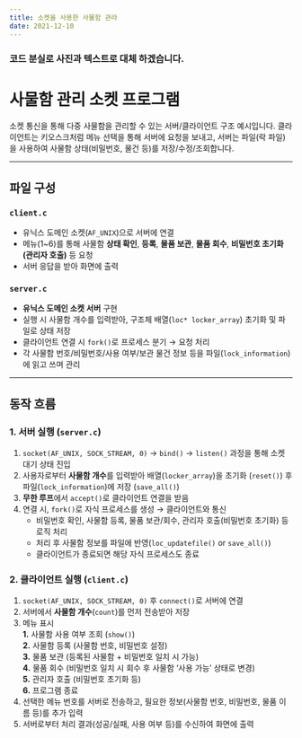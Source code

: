 ```yaml
---
title: 소켓을 사용한 사물함 관라
date: 2021-12-10
---
```


### 코드 분실로 사진과 텍스트로 대체 하겠습니다.

# 사물함 관리 소켓 프로그램
소켓 통신을 통해 다중 사물함을 관리할 수 있는 서버/클라이언트 구조 예시입니다.
클라이언트는 키오스크처럼 메뉴 선택을 통해 서버에 요청을 보내고, 서버는 파일(락 파일)을 사용하여 사물함 상태(비밀번호, 물건 등)를 저장/수정/조회합니다.

---

## 파일 구성

### `client.c`
- 유닉스 도메인 소켓(`AF_UNIX`)으로 서버에 연결
- 메뉴(1~6)를 통해 사물함 **상태 확인**, **등록**, **물품 보관**, **물품 회수**, **비밀번호 초기화(관리자 호출)** 등 요청
- 서버 응답을 받아 화면에 출력

### `server.c`
- **유닉스 도메인 소켓 서버** 구현
- 실행 시 사물함 개수를 입력받아, 구조체 배열(`loc* locker_array`) 초기화 및 파일로 상태 저장
- 클라이언트 연결 시 `fork()`로 프로세스 분기 → 요청 처리
- 각 사물함 번호/비밀번호/사용 여부/보관 물건 정보 등을 파일(`lock_information`)에 읽고 쓰며 관리

---

## 동작 흐름

### 1. 서버 실행 (`server.c`)
1. `socket(AF_UNIX, SOCK_STREAM, 0)` → `bind()` → `listen()` 과정을 통해 소켓 대기 상태 진입
2. 사용자로부터 **사물함 개수**를 입력받아 배열(`locker_array`)을 초기화 (`reset()`) 후 파일(`lock_information`)에 저장 (`save_all()`)
3. **무한 루프**에서 `accept()`로 클라이언트 연결을 받음
4. 연결 시, `fork()`로 자식 프로세스를 생성 → 클라이언트와 통신
   - 비밀번호 확인, 사물함 등록, 물품 보관/회수, 관리자 호출(비밀번호 초기화) 등 로직 처리
   - 처리 후 사물함 정보를 파일에 반영(`loc_updatefile()` or `save_all()`)
   - 클라이언트가 종료되면 해당 자식 프로세스도 종료

### 2. 클라이언트 실행 (`client.c`)
1. `socket(AF_UNIX, SOCK_STREAM, 0)` 후 `connect()`로 서버에 연결
2. 서버에서 **사물함 개수**(`count`)를 먼저 전송받아 저장
3. 메뉴 표시  
   **1.** 사물함 사용 여부 조회 (`show()`)  
   **2.** 사물함 등록 (사물함 번호, 비밀번호 설정)  
   **3.** 물품 보관 (등록된 사물함 + 비밀번호 일치 시 가능)  
   **4.** 물품 회수 (비밀번호 일치 시 회수 후 사물함 ‘사용 가능’ 상태로 변경)  
   **5.** 관리자 호출 (비밀번호 초기화 등)  
   **6.** 프로그램 종료  
4. 선택한 메뉴 번호를 서버로 전송하고, 필요한 정보(사물함 번호, 비밀번호, 물품 이름 등)를 추가 입력
5. 서버로부터 처리 결과(성공/실패, 사용 여부 등)를 수신하여 화면에 출력




